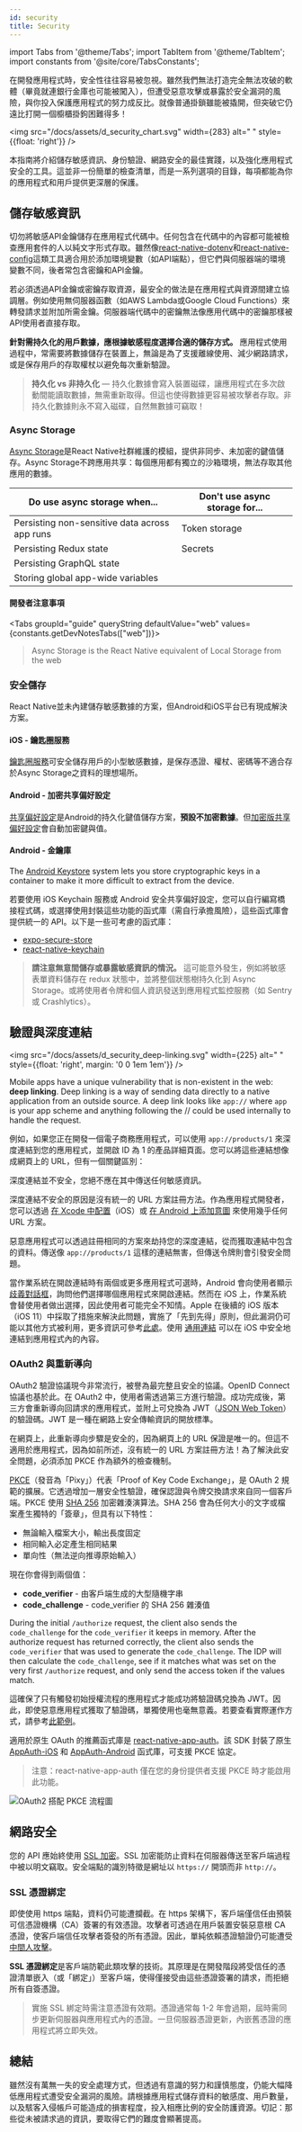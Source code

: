 ```yaml
---
id: security
title: Security
---
```


import Tabs from '@theme/Tabs'; import TabItem from '@theme/TabItem'; import constants from '@site/core/TabsConstants';

在開發應用程式時，安全性往往容易被忽視。雖然我們無法打造完全無法攻破的軟體（畢竟就連銀行金庫也可能被闖入），但遭受惡意攻擊或暴露於安全漏洞的風險，與你投入保護應用程式的努力成反比。就像普通掛鎖雖能被撬開，但突破它仍遠比打開一個櫥櫃掛鉤困難得多！

<img src="/docs/assets/d_security_chart.svg" width={283} alt=" " style={{float: 'right'}} />

本指南將介紹儲存敏感資訊、身份驗證、網路安全的最佳實踐，以及強化應用程式安全的工具。這並非一份簡單的檢查清單，而是一系列選項的目錄，每項都能為你的應用程式和用戶提供更深層的保護。

## 儲存敏感資訊

切勿將敏感API金鑰儲存在應用程式代碼中。任何包含在代碼中的內容都可能被檢查應用套件的人以純文字形式存取。雖然像[react-native-dotenv](https://github.com/goatandsheep/react-native-dotenv)和[react-native-config](https://github.com/luggit/react-native-config/)這類工具適合用於添加環境變數（如API端點），但它們與伺服器端的環境變數不同，後者常包含密鑰和API金鑰。

若必須透過API金鑰或密鑰存取資源，最安全的做法是在應用程式與資源間建立協調層。例如使用無伺服器函數（如AWS Lambda或Google Cloud Functions）來轉發請求並附加所需金鑰。伺服器端代碼中的密鑰無法像應用代碼中的密鑰那樣被API使用者直接存取。

**針對需持久化的用戶數據，應根據敏感程度選擇合適的儲存方式。** 應用程式使用過程中，常需要將數據儲存在裝置上，無論是為了支援離線使用、減少網路請求，或是保存用戶的存取權杖以避免每次重新驗證。

> **持久化 vs 非持久化** — 持久化數據會寫入裝置磁碟，讓應用程式在多次啟動間能讀取數據，無需重新取得。但這也使得數據更容易被攻擊者存取。非持久化數據則永不寫入磁碟，自然無數據可竊取！

### Async Storage

[Async Storage](https://github.com/react-native-async-storage/async-storage)是React Native社群維護的模組，提供非同步、未加密的鍵值儲存。Async Storage不跨應用共享：每個應用都有獨立的沙箱環境，無法存取其他應用的數據。

| **Do** use async storage when...              | **Don't** use async storage for... |
| --------------------------------------------- | ---------------------------------- |
| Persisting non-sensitive data across app runs | Token storage                      |
| Persisting Redux state                        | Secrets                            |
| Persisting GraphQL state                      |                                    |
| Storing global app-wide variables             |                                    |

#### 開發者注意事項

<Tabs groupId="guide" queryString defaultValue="web" values={constants.getDevNotesTabs(["web"])}>

<TabItem value="web">

> Async Storage is the React Native equivalent of Local Storage from the web

</TabItem>
</Tabs>

### 安全儲存

React Native並未內建儲存敏感數據的方案，但Android和iOS平台已有現成解決方案。

#### iOS - 鑰匙圈服務

[鑰匙圈服務](https://developer.apple.com/documentation/security/keychain_services)可安全儲存用戶的小型敏感數據，是保存憑證、權杖、密碼等不適合存於Async Storage之資料的理想場所。

#### Android - 加密共享偏好設定

[共享偏好設定](https://developer.android.com/reference/android/content/SharedPreferences)是Android的持久化鍵值儲存方案，**預設不加密數據**。但[加密版共享偏好設定](https://developer.android.com/topic/security/data)會自動加密鍵與值。

#### Android - 金鑰庫

The [Android Keystore](https://developer.android.com/training/articles/keystore) system lets you store cryptographic keys in a container to make it more difficult to extract from the device.

若要使用 iOS Keychain 服務或 Android 安全共享偏好設定，您可以自行編寫橋接程式碼，或選擇使用封裝這些功能的函式庫（需自行承擔風險），這些函式庫會提供統一的 API。以下是一些可考慮的函式庫：

- [expo-secure-store](https://docs.expo.dev/versions/latest/sdk/securestore/)  
- [react-native-keychain](https://github.com/oblador/react-native-keychain)

> **請注意無意間儲存或暴露敏感資訊的情況。** 這可能意外發生，例如將敏感表單資料儲存在 redux 狀態中，並將整個狀態樹持久化到 Async Storage。或將使用者令牌和個人資訊發送到應用程式監控服務（如 Sentry 或 Crashlytics）。

## 驗證與深度連結

<img src="/docs/assets/d_security_deep-linking.svg" width={225} alt=" " style={{float: 'right', margin: '0 0 1em 1em'}} />

Mobile apps have a unique vulnerability that is non-existent in the web: **deep linking**. Deep linking is a way of sending data directly to a native application from an outside source. A deep link looks like `app://` where `app` is your app scheme and anything following the // could be used internally to handle the request.

例如，如果您正在開發一個電子商務應用程式，可以使用 `app://products/1` 來深度連結到您的應用程式，並開啟 ID 為 1 的產品詳細頁面。您可以將這些連結想像成網頁上的 URL，但有一個關鍵區別：

深度連結並不安全，您絕不應在其中傳送任何敏感資訊。

深度連結不安全的原因是沒有統一的 URL 方案註冊方法。作為應用程式開發者，您可以透過 [在 Xcode 中配置](https://developer.apple.com/documentation/uikit/inter-process_communication/allowing_apps_and_websites_to_link_to_your_content/defining_a_custom_url_scheme_for_your_app)（iOS）或 [在 Android 上添加意圖](https://developer.android.com/training/app-links/deep-linking) 來使用幾乎任何 URL 方案。

惡意應用程式可以透過註冊相同的方案來劫持您的深度連結，從而獲取連結中包含的資料。傳送像 `app://products/1` 這樣的連結無害，但傳送令牌則會引發安全問題。

當作業系統在開啟連結時有兩個或更多應用程式可選時，Android 會向使用者顯示 [歧義對話框](https://developer.android.com/training/basics/intents/sending#disambiguation-dialog)，詢問他們選擇哪個應用程式來開啟連結。然而在 iOS 上，作業系統會替使用者做出選擇，因此使用者可能完全不知情。Apple 在後續的 iOS 版本（iOS 11）中採取了措施來解決此問題，實施了「先到先得」原則，但此漏洞仍可能以其他方式被利用，更多資訊可參考[此處](https://thehackernews.com/2019/07/ios-custom-url-scheme.html)。使用 [通用連結](https://developer.apple.com/ios/universal-links/) 可以在 iOS 中安全地連結到應用程式內的內容。

### OAuth2 與重新導向

OAuth2 驗證協議現今非常流行，被譽為最完整且安全的協議。OpenID Connect 協議也基於此。在 OAuth2 中，使用者需透過第三方進行驗證。成功完成後，第三方會重新導向回請求的應用程式，並附上可兌換為 JWT（[JSON Web Token](https://jwt.io/introduction/)）的驗證碼。JWT 是一種在網路上安全傳輸資訊的開放標準。

在網頁上，此重新導向步驟是安全的，因為網頁上的 URL 保證是唯一的。但這不適用於應用程式，因為如前所述，沒有統一的 URL 方案註冊方法！為了解決此安全問題，必須添加 PKCE 作為額外的檢查機制。

[PKCE](https://oauth.net/2/pkce/)（發音為「Pixy」）代表「Proof of Key Code Exchange」，是 OAuth 2 規範的擴展。它透過增加一層安全性驗證，確保認證與令牌交換請求來自同一個客戶端。PKCE 使用 [SHA 256](https://www.movable-type.co.uk/scripts/sha256.html) 加密雜湊演算法。SHA 256 會為任何大小的文字或檔案產生獨特的「簽章」，但具有以下特性：

- 無論輸入檔案大小，輸出長度固定
- 相同輸入必定產生相同結果
- 單向性（無法逆向推導原始輸入）

現在你會得到兩個值：

- **code_verifier** - 由客戶端生成的大型隨機字串
- **code_challenge** - code_verifier 的 SHA 256 雜湊值

During the initial `/authorize` request, the client also sends the `code_challenge` for the `code_verifier` it keeps in memory. After the authorize request has returned correctly, the client also sends the `code_verifier` that was used to generate the `code_challenge`. The IDP will then calculate the `code_challenge`, see if it matches what was set on the very first `/authorize` request, and only send the access token if the values match.

這確保了只有觸發初始授權流程的應用程式才能成功將驗證碼兌換為 JWT。因此，即使惡意應用程式獲取了驗證碼，單獨使用也毫無意義。若要查看實際運作方式，請參考[此範例](https://aaronparecki.com/oauth-2-simplified/#mobile-apps)。

適用於原生 OAuth 的推薦函式庫是 [react-native-app-auth](https://github.com/FormidableLabs/react-native-app-auth)。該 SDK 封裝了原生 [AppAuth-iOS](https://github.com/openid/AppAuth-iOS) 和 [AppAuth-Android](https://github.com/openid/AppAuth-Android) 函式庫，可支援 PKCE 協定。

> 注意：react-native-app-auth 僅在您的身份提供者支援 PKCE 時才能啟用此功能。

![OAuth2 搭配 PKCE 流程圖](/docs/assets/diagram_pkce.svg)

## 網路安全

您的 API 應始終使用 [SSL 加密](https://www.ssl.com/faqs/faq-what-is-ssl/)。SSL 加密能防止資料在伺服器傳送至客戶端過程中被以明文竊取。安全端點的識別特徵是網址以 `https://` 開頭而非 `http://`。

### SSL 憑證綁定

即使使用 https 端點，資料仍可能遭攔截。在 https 架構下，客戶端僅信任由預裝可信憑證機構（CA）簽署的有效憑證。攻擊者可透過在用戶裝置安裝惡意根 CA 憑證，使客戶端信任攻擊者簽發的所有憑證。因此，單純依賴憑證驗證仍可能遭受[中間人攻擊](https://en.wikipedia.org/wiki/Man-in-the-middle_attack)。

**SSL 憑證綁定**是客戶端防範此類攻擊的技術。其原理是在開發階段將受信任的憑證清單嵌入（或「綁定」）至客戶端，使得僅接受由這些憑證簽署的請求，而拒絕所有自簽憑證。

> 實施 SSL 綁定時需注意憑證有效期。憑證通常每 1-2 年會過期，屆時需同步更新伺服器與應用程式內的憑證。一旦伺服器憑證更新，內嵌舊憑證的應用程式將立即失效。

## 總結

雖然沒有萬無一失的安全處理方式，但透過有意識的努力和謹慎態度，仍能大幅降低應用程式遭受安全漏洞的風險。請根據應用程式儲存資料的敏感度、用戶數量，以及駭客入侵帳戶可能造成的損害程度，投入相應比例的安全防護資源。切記：那些從未被請求過的資訊，要取得它們的難度會顯著提高。